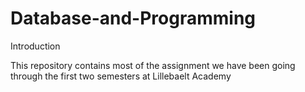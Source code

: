 # Database-and-Programming

Introduction

This repository contains most of the assignment we have been going through the first two semesters at Lillebaelt Academy
